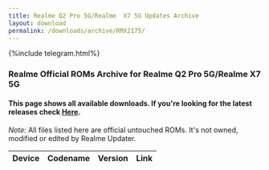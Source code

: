 ```yaml
---
title: Realme Q2 Pro 5G/Realme  X7 5G Updates Archive
layout: download
permalink: /downloads/archive/RMX2175/
---
```


{%include telegram.html%}

<div class="col-12 mx-auto">
    <h3 class="title bg-light p-2 rounded">Realme Official ROMs Archive for Realme Q2 Pro 5G/Realme  X7 5G</h3>
    <h4>This page shows all available downloads. If you're looking for the latest releases check
        <a href="/downloads/latest/RMX2175/">Here</a>.</h4>
    <p><i>Note: </i>All files listed here are official untouched ROMs.
        It's not owned, modified or edited by Realme Updater.</p>
    <div class="table-responsive-md" id="table-wrapper">
        <table id="downloads" class="display dt-responsive compact table table-striped table-hover table-sm">
            <thead class="thead-dark">
                <tr>
                    <th>Device</th>
                    <th>Codename</th>
                    <th>Version</th>
                    <th>Link</th>
                </tr>
            </thead>
            <script>loadArchive("RMX2175")</script>
        </table>
    </div>
</div>
